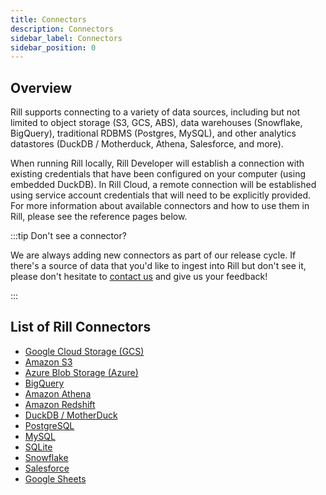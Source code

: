 ```yaml
---
title: Connectors
description: Connectors
sidebar_label: Connectors
sidebar_position: 0
---
```

## Overview

Rill supports connecting to a variety of data sources, including but not limited to object storage (S3, GCS, ABS), data warehouses (Snowflake, BigQuery), traditional RDBMS (Postgres, MySQL), and other analytics datastores (DuckDB / Motherduck, Athena, Salesforce, and more).

When running Rill locally, Rill Developer will establish a connection with existing credentials that have been configured on your computer (using embedded DuckDB). In Rill Cloud, a remote connection will be established using service account credentials that will need to be explicitly provided. For more information about available connectors and how to use them in Rill, please see the reference pages below.

:::tip Don't see a connector?

We are always adding new connectors as part of our release cycle. If there's a source of data that you'd like to ingest into Rill but don't see it, please don't hesitate to [contact us](contact.md) and give us your feedback!

:::

## List of Rill Connectors

- [Google Cloud Storage (GCS)](gcs.md)
- [Amazon S3](s3.md) 
- [Azure Blob Storage (Azure)](azure.md)
- [BigQuery](bigquery.md)
- [Amazon Athena](athena.md)
- [Amazon Redshift](redshift.md)
- [DuckDB / MotherDuck](motherduck.md)
- [PostgreSQL](postgres.md)
- [MySQL](mysql.md)
- [SQLite](sqlite.md)
- [Snowflake](snowflake.md)
- [Salesforce](salesforce.md)
- [Google Sheets](googlesheets.md)

